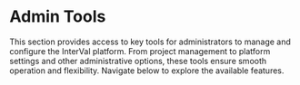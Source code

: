 # Admin Tools

This section provides access to key tools for administrators to manage and configure the InterVal platform. From project management to platform settings and other administrative options, these tools ensure smooth operation and flexibility. Navigate below to explore the available features.
